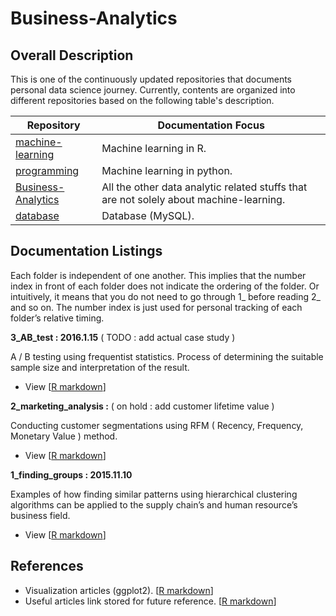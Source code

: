 # Business-Analytics

## Overall Description

This is one of the continuously updated repositories that documents personal data science journey. Currently, contents are organized into different repositories based on the following table's description.

| Repository | Documentation Focus |
| ---------- | ----------- |
| [machine-learning](https://github.com/ethen8181/machine-learning) | Machine learning in R. |
| [programming](https://github.com/ethen8181/programming) | Machine learning in python. |
| [Business-Analytics](https://github.com/ethen8181/Business-Analytics) | All the other data analytic related stuffs that are not solely about machine-learning. |
| [database](https://github.com/ethen8181/database) | Database (MySQL). | 

## Documentation Listings

Each folder is independent of one another. This implies that the number index in front of each folder does not indicate the ordering of the folder. Or intuitively, it means that you do not need to go through 1_ before reading 2_ and so on. The number index is just used for personal tracking of each folder’s relative timing.

**3_AB_test : 2016.1.15** ( TODO : add actual case study )

A / B testing using frequentist statistics. Process of determining the suitable sample size and interpretation of the result.

- View [[R markdown](http://ethen8181.github.io/Business-Analytics/3_AB_test/AB_test.html)]

**2_marketing_analysis :**  ( on hold : add customer lifetime value )

Conducting customer segmentations using RFM ( Recency, Frequency, Monetary Value ) method.

- View [[R markdown](http://ethen8181.github.io/Business-Analytics/2_marketing_analysis/marketing_analysis.html)]

**1_finding_groups : 2015.11.10** 

Examples of how finding similar patterns using hierarchical clustering algorithms can be applied to the supply chain’s and human resource’s business field.

- View [[R markdown](http://ethen8181.github.io/Business-Analytics/1_finding_groups/finding_groups.html)]


## References

- Visualization articles (ggplot2). [[R markdown](/Users/ethen/Business-Analytics/visualization/visualization.html)]
- Useful articles link stored for future reference. [[R markdown](http://ethen8181.github.io/Business-Analytics/articles/articles.html)]

